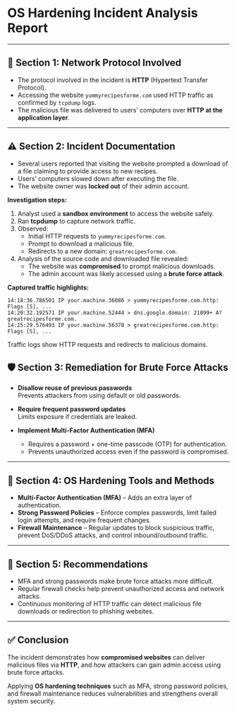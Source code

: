 # OS Hardening Incident Analysis Report

---

## 🔎 Section 1: Network Protocol Involved
- The protocol involved in the incident is **HTTP** (Hypertext Transfer Protocol).  
- Accessing the website `yummyrecipesforme.com` used HTTP traffic as confirmed by `tcpdump` logs.  
- The malicious file was delivered to users’ computers over **HTTP at the application layer**.

---

## ⚠️ Section 2: Incident Documentation
- Several users reported that visiting the website prompted a download of a file claiming to provide access to new recipes.  
- Users’ computers slowed down after executing the file.  
- The website owner was **locked out** of their admin account.  

**Investigation steps:**
1. Analyst used a **sandbox environment** to access the website safely.  
2. Ran **tcpdump** to capture network traffic.  
3. Observed:
   - Initial HTTP requests to `yummyrecipesforme.com`.  
   - Prompt to download a malicious file.
   - Redirects to a new domain: `greatrecipesforme.com`.  
4. Analysis of the source code and downloaded file revealed:
   - The website was **compromised** to prompt malicious downloads.  
   - The admin account was likely accessed using a **brute force attack**.

**Captured traffic highlights:**
```text
14:18:36.786501 IP your.machine.36086 > yummyrecipesforme.com.http: Flags [S], ...
14:20:32.192571 IP your.machine.52444 > dns.google.domain: 21899+ A? greatrecipesforme.com.
14:25:29.576493 IP your.machine.56378 > greatrecipesforme.com.http: Flags [S], ...
```
Traffic logs show HTTP requests and redirects to malicious domains.

## 🛡️ Section 3: Remediation for Brute Force Attacks

- **Disallow reuse of previous passwords**  
  Prevents attackers from using default or old passwords.

- **Require frequent password updates**  
  Limits exposure if credentials are leaked.

- **Implement Multi-Factor Authentication (MFA)**  
  - Requires a password + one-time passcode (OTP) for authentication.  
  - Prevents unauthorized access even if the password is compromised.

---

## 🔧 Section 4: OS Hardening Tools and Methods

- **Multi-Factor Authentication (MFA)** – Adds an extra layer of authentication.  
- **Strong Password Policies** – Enforce complex passwords, limit failed login attempts, and require frequent changes.  
- **Firewall Maintenance** – Regular updates to block suspicious traffic, prevent DoS/DDoS attacks, and control inbound/outbound traffic.

---

## 📖 Section 5: Recommendations

- MFA and strong passwords make brute force attacks more difficult.  
- Regular firewall checks help prevent unauthorized access and network attacks.  
- Continuous monitoring of HTTP traffic can detect malicious file downloads or redirection to phishing websites.

---

## ✅ Conclusion

The incident demonstrates how **compromised websites** can deliver malicious files via **HTTP**, and how attackers can gain admin access using brute force attacks.  

Applying **OS hardening techniques** such as MFA, strong password policies, and firewall maintenance reduces vulnerabilities and strengthens overall system security.
